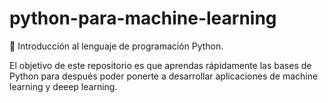 # python-para-machine-learning
🐍 Introducción al lenguaje de programación Python.

El objetivo de este repositorio es que aprendas rápidamente las bases de Python para después poder ponerte a desarrollar aplicaciones de machine learning y deeep learning.
